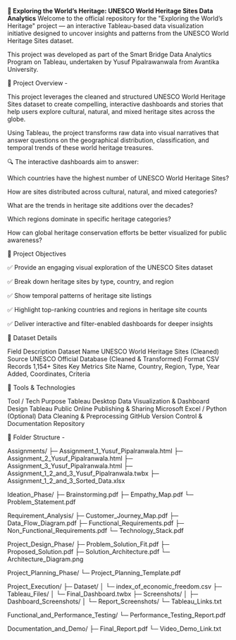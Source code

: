 **📜 Exploring the World’s Heritage: UNESCO World Heritage Sites Data Analytics**
Welcome to the official repository for the "Exploring the World’s Heritage" project — an interactive Tableau-based data visualization initiative designed to uncover insights and patterns from the UNESCO World Heritage Sites dataset.

This project was developed as part of the Smart Bridge Data Analytics Program on Tableau, undertaken by Yusuf Pipalrawanwala from Avantika University.

🚀 Project Overview - 

This project leverages the cleaned and structured UNESCO World Heritage Sites dataset to create compelling, interactive dashboards and stories that help users explore cultural, natural, and mixed heritage sites across the globe.

Using Tableau, the project transforms raw data into visual narratives that answer questions on the geographical distribution, classification, and temporal trends of these world heritage treasures.

🔍 The interactive dashboards aim to answer:

Which countries have the highest number of UNESCO World Heritage Sites?

How are sites distributed across cultural, natural, and mixed categories?

What are the trends in heritage site additions over the decades?

Which regions dominate in specific heritage categories?

How can global heritage conservation efforts be better visualized for public awareness?

🎯 Project Objectives

✅ Provide an engaging visual exploration of the UNESCO Sites dataset

✅ Break down heritage sites by type, country, and region

✅ Show temporal patterns of heritage site listings

✅ Highlight top-ranking countries and regions in heritage site counts

✅ Deliver interactive and filter-enabled dashboards for deeper insights



📁 Dataset Details

Field	Description
Dataset Name	UNESCO World Heritage Sites (Cleaned)
Source	UNESCO Official Database (Cleaned & Transformed)
Format	CSV
Records	1,154+ Sites
Key Metrics	Site Name, Country, Region, Type, Year Added, Coordinates, Criteria

🧰 Tools & Technologies

Tool / Tech	Purpose
Tableau Desktop	Data Visualization & Dashboard Design
Tableau Public	Online Publishing & Sharing
Microsoft Excel / Python (Optional)	Data Cleaning & Preprocessing
GitHub	Version Control & Documentation Repository


📂 Folder Structure - 

Assignments/
 ├─ Assignment_1_Yusuf_Pipalranwala.html
 ├─ Assignment_2_Yusuf_Pipalranwala.html
 ├─ Assignment_3_Yusuf_Pipalranwala.html
 ├─ Assignment_1_2_and_3_Yusuf_Pipalranwala.twbx
 ├─ Assignment_1_2_and_3_Sorted_Data.xlsx

Ideation_Phase/
 ├─ Brainstorming.pdf
 ├─ Empathy_Map.pdf
 └─ Problem_Statement.pdf

Requirement_Analysis/
 ├─ Customer_Journey_Map.pdf
 ├─ Data_Flow_Diagram.pdf
 ├─ Functional_Requirements.pdf
 ├─ Non_Functional_Requirements.pdf
 └─ Technology_Stack.pdf

Project_Design_Phase/
 ├─ Problem_Solution_Fit.pdf
 ├─ Proposed_Solution.pdf
 ├─ Solution_Architecture.pdf
 └─ Architecture_Diagram.png

Project_Planning_Phase/
 └─ Project_Planning_Template.pdf

Project_Execution/
 ├─ Dataset/
 │   └─ index_of_economic_freedom.csv
 ├─ Tableau_Files/
 │   └─ Final_Dashboard.twbx
 ├─ Screenshots/
 │   ├─ Dashboard_Screenshots/
 │   └─ Report_Screenshots/
 └─ Tableau_Links.txt

Functional_and_Performance_Testing/
 └─ Performance_Testing_Report.pdf

Documentation_and_Demo/
 ├─ Final_Report.pdf
 └─ Video_Demo_Link.txt

